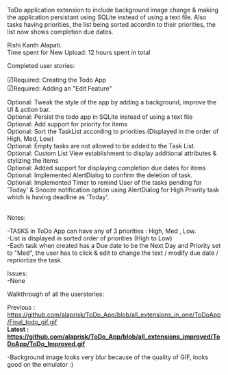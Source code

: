 ToDo application extension to include background image change & making the application persistant using SQLite instead of using a text file. Also tasks having priorities, the list being sorted accordin to their priorities, the list now shows completion due dates.<br>

Rishi Kanth Alapati.<br>
Time spent for New Upload: 12 hours spent in total<br>

Completed user stories:<br>

<big>&#9745;</big>Required: Creating the Todo App<br>
<big>&#9745;</big>Required: Adding an "Edit Feature"<br>

Optional: Tweak the style of the app by adding a background, improve the UI & action bar.<br>
Optional: Persist the todo app in SQLite instead of using a text file<br>
Optional: Add support for priority for items<br>
Optional: Sort the TaskList according to priorities.(Displayed in the order of High, Med, Low)<br>
Optional: Empty tasks are not allowed to be added to the Task List.<br>
Optional: Custom List View establishment to display additional attributes & stylizing the items<br>
Optional: Added support for displaying completion due dates for items<br>
Optional: Implemented AlertDialog to confirm the deletion of task.<br>
Optional: Implemented Timer to remind User of the tasks pending for 'Today' & Snooze notification option using AlertDialog for High Priority task which is having deadline as 'Today'.

<br>
Notes:<br>

-TASKS in ToDo App can have any of 3 priorities : High, Med , Low.<br>
-List is displayed in sorted order of priorities (High to Low)<br>
-Each task when created has a Due date to be the Next Day and Priority set to "Med", the user has to click & edit to change the text / modify due date / repriortize the task.


Issues:<br>
-None<br>

Walkthrough of all the userstories:<br>

Previous : https://github.com/alaprisk/ToDo_App/blob/all_extensions_in_one/ToDoApp/Final_todo_gif.gif<br>
<b>Latest : https://github.com/alaprisk/ToDo_App/blob/all_extensions_improved/ToDoApp/ToDo_Improved.gif</b><br>

-Background image looks very blur because of the quality of GIF, looks good on the emulator :)
